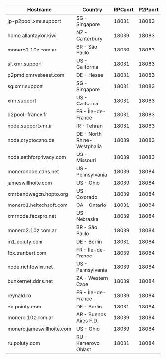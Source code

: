 Hostname | Country | RPCport | P2Pport
--- | --- | --- | ---
jp-p2pool.xmr.support | SG - Singapore | 18081 | 18083
home.allantaylor.kiwi | NZ - Canterbury | 18089 | 18083
monero2.10z.com.ar | BR - São Paulo | 18089 | 18083
sf.xmr.support | US - California | 18081 | 18083
p2pmd.xmrvsbeast.com | DE - Hesse | 18081 | 18083
sg.xmr.support | SG - Singapore | 18081 | 18083
xmr.support | US - California | 18081 | 18083
d2pool-france.fr | FR - Île-de-France | 18081 | 18083
node.supportxmr.ir | IR - Tehran | 18081 | 18083
node.cryptocano.de | DE - North Rhine-Westphalia | 18089 | 18083
node.sethforprivacy.com | US - Missouri | 18089 | 18083
moneronode.ddns.net | US - Pennsylvania | 18089 | 18084
jameswillhoite.com | US - Ohio | 18089 | 18084
xmrbandwagon.hopto.org | US - Colorado | 18089 | 18084
monero1.heitechsoft.com | CA - Ontario | 18081 | 18084
xmrnode.facspro.net | US - Nebraska | 18089 | 18084
monero2.10z.com.ar | BR - São Paulo | 18089 | 18084
m1.poiuty.com | DE - Berlin | 18081 | 18084
fbx.tranbert.com | FR - Île-de-France | 18089 | 18084
node.richfowler.net | US - Pennsylvania | 18089 | 18084
bunkernet.ddns.net | ZA - Western Cape | 18089 | 18084
reynald.ro | FR - Île-de-France | 18089 | 18084
de.poiuty.com | DE - Berlin | 18081 | 18084
monero.10z.com.ar | AR - Buenos Aires F.D. | 18089 | 18084
monero.jameswillhoite.com | US - Ohio | 18089 | 18084
ru.poiuty.com | RU - Kemerovo Oblast | 18081 | 18084
